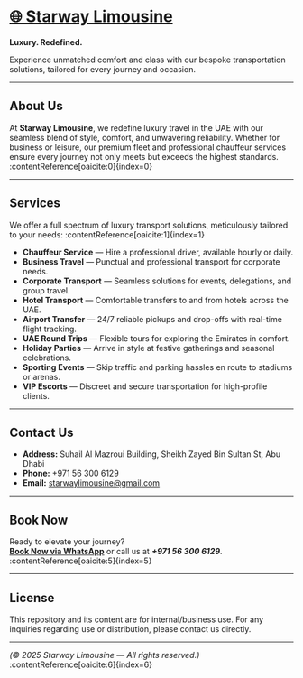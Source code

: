 # [🌐 Starway Limousine](https://starwaylimousine.com/)

**Luxury. Redefined.**

Experience unmatched comfort and class with our bespoke transportation solutions, tailored for every journey and occasion.

---

##  About Us

At **Starway Limousine**, we redefine luxury travel in the UAE with our seamless blend of style, comfort, and unwavering reliability. Whether for business or leisure, our premium fleet and professional chauffeur services ensure every journey not only meets but exceeds the highest standards. :contentReference[oaicite:0]{index=0}

---

##  Services

We offer a full spectrum of luxury transport solutions, meticulously tailored to your needs: :contentReference[oaicite:1]{index=1}

- **Chauffeur Service** — Hire a professional driver, available hourly or daily.  
- **Business Travel** — Punctual and professional transport for corporate needs.  
- **Corporate Transport** — Seamless solutions for events, delegations, and group travel.  
- **Hotel Transport** — Comfortable transfers to and from hotels across the UAE.  
- **Airport Transfer** — 24/7 reliable pickups and drop-offs with real-time flight tracking.  
- **UAE Round Trips** — Flexible tours for exploring the Emirates in comfort.  
- **Holiday Parties** — Arrive in style at festive gatherings and seasonal celebrations.  
- **Sporting Events** — Skip traffic and parking hassles en route to stadiums or arenas.  
- **VIP Escorts** — Discreet and secure transportation for high-profile clients.

---

##  Contact Us

- **Address:** Suhail Al Mazroui Building, Sheikh Zayed Bin Sultan St, Abu Dhabi  
- **Phone:** +971 56 300 6129  
- **Email:** starwaylimousine@gmail.com

---

##  Book Now

Ready to elevate your journey?  
**[Book Now via WhatsApp](http://wa.me/)** or call us at ***+971 56 300 6129***. :contentReference[oaicite:5]{index=5}

---

##  License

This repository and its content are for internal/business use. For any inquiries regarding use or distribution, please contact us directly.

---

*(© 2025 Starway Limousine — All rights reserved.)* :contentReference[oaicite:6]{index=6}
